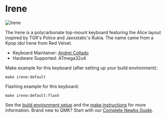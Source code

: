 # Irene

![Irene](https://i.imgur.com/p4bWtKDl.jpeg)

The Irene is a polycarbonate top-mount keyboard featuring the Alice layout inspired by TGR's Police and Jaxxstatic's Rukia. The name came from a Kpop idol Irene from Red Velvet.

* Keyboard Maintainer: [Andrei Collado](https://github.com/colladoandrei)
* Hardware Supported: ATmega32u4

Make example for this keyboard (after setting up your build environment):

    make irene:default

Flashing example for this keyboard:

    make irene:default:flash

See the [build environment setup](https://docs.qmk.fm/#/getting_started_build_tools) and the [make instructions](https://docs.qmk.fm/#/getting_started_make_guide) for more information. Brand new to QMK? Start with our [Complete Newbs Guide](https://docs.qmk.fm/#/newbs).
